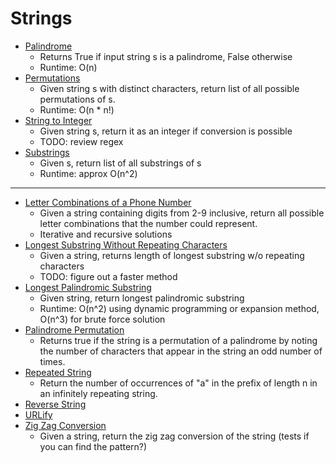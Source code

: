 # Strings

* [Palindrome](isPalindrome.py)
    * Returns True if input string s is a palindrome, False otherwise
    * Runtime: O(n)
* [Permutations](permutations.py)
    * Given string s with distinct characters, return list of all possible permutations of s.
    * Runtime: O(n * n!)
* [String to Integer](stringToInteger.py)
    * Given string s, return it as an integer if conversion is possible
    * TODO: review regex
* [Substrings](substrings.py)
    * Given s, return list of all substrings of s
    * Runtime: approx O(n^2)
    
---
* [Letter Combinations of a Phone Number](letterCombinationsPhoneNumber.py)
    * Given a string containing digits from 2-9 inclusive, return all possible letter combinations that the number could represent.
    * Iterative and recursive solutions
* [Longest Substring Without Repeating Characters](longestSubstringNoRepeats.py)  
    * Given a string, returns length of longest substring w/o repeating characters  
    * TODO: figure out a faster method
* [Longest Palindromic Substring](longestPalindromicSubstring.py)
    * Given string, return longest palindromic substring
    * Runtime: O(n^2) using dynamic programming or expansion method, O(n^3) for brute force solution
* [Palindrome Permutation](palindromePermutation.py)
	* Returns true if the string is a permutation of a palindrome by noting the number of characters that appear in the string an odd number of times.
* [Repeated String](repeatedString.py)
	* Return the number of occurrences of "a" in the prefix of length n in an infinitely repeating string.
* [Reverse String](reverseString.py)
* [URLify](urlify.py)
* [Zig Zag Conversion](zigZagConversion.py)
    * Given a string, return the zig zag conversion of the string (tests if you can find the pattern?)